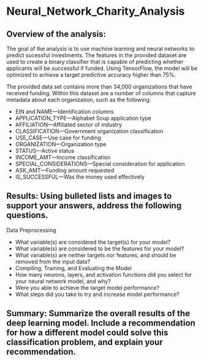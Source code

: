 # Neural_Network_Charity_Analysis

## Overview of the analysis:

The goal of the analysis is to use machine learning and neural networks to predict sucessful investments. The features in the provided dataset are used to create a binary classifier that is capable of predicting whether applicants will be successful if funded. Using TensorFlow, the model will be optimized to achieve a target predictive accuracy higher than 75%.

The provided data set contains more than 34,000 organizations that have received funding. Within this dataset are a number of columns that capture metadata about each organization, such as the following:

- EIN and NAME—Identification columns
- APPLICATION_TYPE—Alphabet Soup application type
- AFFILIATION—Affiliated sector of industry
- CLASSIFICATION—Government organization classification
- USE_CASE—Use case for funding
- ORGANIZATION—Organization type
- STATUS—Active status
- INCOME_AMT—Income classification
- SPECIAL_CONSIDERATIONS—Special consideration for application
- ASK_AMT—Funding amount requested
- IS_SUCCESSFUL—Was the money used effectively

## Results: Using bulleted lists and images to support your answers, address the following questions.

Data Preprocessing
- What variable(s) are considered the target(s) for your model?
- What variable(s) are considered to be the features for your model?
- What variable(s) are neither targets nor features, and should be removed from the input data?
- Compiling, Training, and Evaluating the Model
- How many neurons, layers, and activation functions did you select for your neural network model, and why?
- Were you able to achieve the target model performance?
- What steps did you take to try and increase model performance?

## Summary: Summarize the overall results of the deep learning model. Include a recommendation for how a different model could solve this classification problem, and explain your recommendation.
